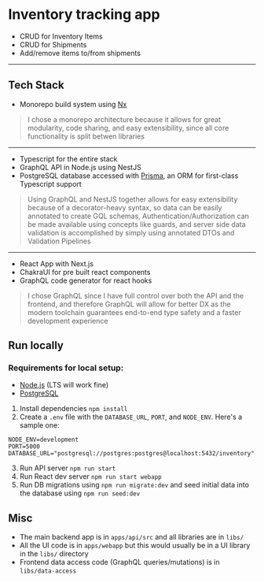 # Inventory tracking app

- CRUD for Inventory Items
- CRUD for Shipments
- Add/remove items to/from shipments

---

## Tech Stack

- Monorepo build system using [Nx](https://nx.dev)

> I chose a monorepo architecture because it allows for great modularity, code sharing, and easy extensibility, since all core functionality is split betwen libraries

---

- Typescript for the entire stack
- GraphQL API in Node.js using NestJS
- PostgreSQL database accessed with [Prisma](https://www.prisma.io/), an ORM for first-class Typescript support

> Using GraphQL and NestJS together allows for easy extensibility because of a decorator-heavy syntax, so data can be easily annotated to create GQL schemas, Authentication/Authorization can be made available using concepts like guards, and server side data validation is accomplished by simply using annotated DTOs and Validation Pipelines

---

- React App with Next.js
- ChakraUI for pre built react components
- GraphQL code generator for react hooks

> I chose GraphQL since I have full control over both the API and the frontend, and therefore GraphQL will allow for better DX as the modern toolchain guarantees end-to-end type safety and a faster development experience

## Run locally

### Requirements for local setup:

- [Node.js](https://nodejs.org/en/) (LTS will work fine)
- [PostgreSQL](https://www.postgresql.org/download/)

1. Install dependencies `npm install`
2. Create a `.env` file with the `DATABASE_URL`, `PORT`, and `NODE_ENV`. Here's a sample one:

```shell
NODE_ENV=development
PORT=5000
DATABASE_URL="postgresql://postgres:postgres@localhost:5432/inventory"
```

3. Run API server `npm run start`
4. Run React dev server `npm run start webapp`
5. Run DB migrations using `npm run migrate:dev` and seed initial data into the database using `npm run seed:dev`

## Misc

- The main backend app is in `apps/api/src` and all libraries are in `libs/`
- All the UI code is in `apps/webapp` but this would usually be in a UI library in the `libs/` directory
- Frontend data access code (GraphQL queries/mutations) is in `libs/data-access`
